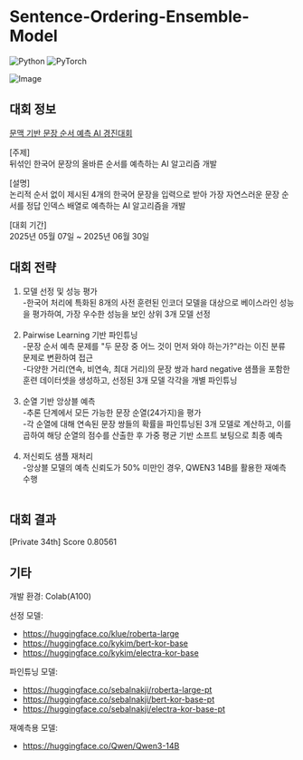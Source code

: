 # Sentence-Ordering-Ensemble-Model
![Python](https://img.shields.io/badge/Python-3776AB?style=for-the-badge&logo=python&logoColor=white)
![PyTorch](https://img.shields.io/badge/PyTorch-%23EE4C2C.svg?style=for-the-badge&logo=PyTorch&logoColor=white)

![Image](https://github.com/user-attachments/assets/667b4014-2a6d-43cc-8444-82a46aa1eb39)

## 대회 정보

[문맥 기반 문장 순서 예측 AI 경진대회](https://dacon.io/competitions/official/236489/overview/description)

[주제] <br>
뒤섞인 한국어 문장의 올바른 순서를 예측하는 AI 알고리즘 개발

[설명] <br>
논리적 순서 없이 제시된 4개의 한국어 문장을 입력으로 받아 가장 자연스러운 문장 순서를 정답 인덱스 배열로 예측하는 AI 알고리즘을 개발

[대회 기간] <br>
2025년 05월 07일 ~ 2025년 06월 30일

## 대회 전략

1. 모델 선정 및 성능 평가 <br>
   -한국어 처리에 특화된 8개의 사전 훈련된 인코더 모델을 대상으로 베이스라인 성능을 평가하여, 가장 우수한 성능을 보인 상위 3개 모델 선정 <br><br>
2. Pairwise Learning 기반 파인튜닝 <br>
   -문장 순서 예측 문제를 "두 문장 중 어느 것이 먼저 와야 하는가?"라는 이진 분류 문제로 변환하여 접근 <br>
   -다양한 거리(연속, 비연속, 최대 거리)의 문장 쌍과 hard negative 샘플을 포함한 훈련 데이터셋을 생성하고, 선정된 3개 모델 각각을 개별 파인튜닝 <br><br>
3. 순열 기반 앙상블 예측 <br>
   -추론 단계에서 모든 가능한 문장 순열(24가지)을 평가 <br>
   -각 순열에 대해 연속된 문장 쌍들의 확률을 파인튜닝된 3개 모델로 계산하고, 이를 곱하여 해당 순열의 점수를 산출한 후 가중 평균 기반 소프트 보팅으로 최종 예측 <br><br>
4. 저신뢰도 샘플 재처리 <br>
   -앙상블 모델의 예측 신뢰도가 50% 미만인 경우, QWEN3 14B를 활용한 재예측 수행 <br><br>

## 대회 결과 

[Private 34th] Score 0.80561

## 기타

개발 환경: Colab(A100)

선정 모델:
- https://huggingface.co/klue/roberta-large
- https://huggingface.co/kykim/bert-kor-base
- https://huggingface.co/kykim/electra-kor-base

파인튜닝 모델:
- https://huggingface.co/sebalnakji/roberta-large-pt
- https://huggingface.co/sebalnakji/bert-kor-base-pt
- https://huggingface.co/sebalnakji/electra-kor-base-pt

재예측용 모델:
- https://huggingface.co/Qwen/Qwen3-14B
  
  
  
  
